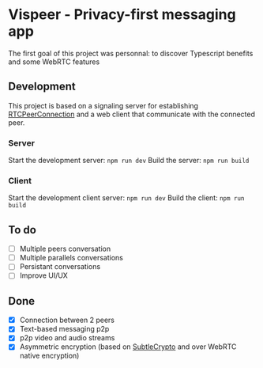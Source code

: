 # Vispeer - Privacy-first messaging app

The first goal of this project was personnal: to discover Typescript benefits and some WebRTC features

## Development

This project is based on a signaling server for establishing [RTCPeerConnection](https://developer.mozilla.org/en-US/docs/Web/API/RTCPeerConnection) and a web client that communicate with the connected peer.

### Server

Start the development server: `npm run dev`
Build the server: `npm run build`

### Client

Start the development client server: `npm run dev`
Build the client: `npm run build`


## To do
- [ ] Multiple peers conversation
- [ ] Multiple parallels conversations
- [ ] Persistant conversations
- [ ] Improve UI/UX

## Done
- [x] Connection between 2 peers
- [x] Text-based messaging p2p
- [x] p2p video and audio streams
- [x] Asymmetric encryption (based on [SubtleCrypto](https://developer.mozilla.org/en-US/docs/Web/API/SubtleCrypto) and over WebRTC native encryption)
